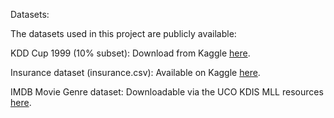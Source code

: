 Datasets:


The datasets used in this project are publicly available:

KDD Cup 1999 (10% subset): Download from Kaggle [here](https://www.kaggle.com/datasets/galaxyh/kdd-cup-1999-data/data).

Insurance dataset (insurance.csv): Available on Kaggle [here](https://www.kaggle.com/datasets/mirichoi0218/insurance).

IMDB Movie Genre dataset: Downloadable via the UCO KDIS MLL resources [here](https://www.uco.es/kdis/mllresources/#FoodtruckDesc).
